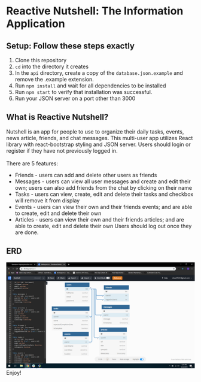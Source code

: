 # Reactive Nutshell: The Information Application
## Setup: Follow these steps exactly
1. Clone this repository
1. `cd` into the directory it creates
1. In the `api` directory, create a copy of the `database.json.example` and remove the .example extension.
1. Run `npm install` and wait for all dependencies to be installed
1. Run `npm start` to verify that installation was successful.
1. Run your JSON server on a port other than 3000
## What is Reactive Nutshell?
Nutshell is an app for people to use to organize their daily tasks, events, news article, friends, and chat messages.
This multi-user app utilizes React library with react-bootstrap styling and JSON server.
Users should login or register if they have not previously logged in.\
\
There are 5 features:
- Friends - users can add and delete other users as friends
- Messages - users can view all user messages and create and edit their own; users can also add friends from the chat by clicking on their name
- Tasks - users can view, create, edit and delete their tasks and checkbox will remove it from display
- Events - users can view their own and their friends events; and are able to create, edit and delete their own
- Articles - users can view their own and their friends articles; and are able to create, edit and delete their own
Users should log out once they are done.
## ERD
![nutshell ERD](./assets/nutshell-erd.png)
Enjoy!
